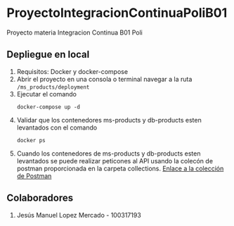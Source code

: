 # ProyectoIntegracionContinuaPoliB01
Proyecto materia Integracion Continua B01 Poli

## Depliegue en local

1. Requisitos: Docker y docker-compose 
2. Abrir el proyecto en una consola o terminal navegar a la ruta ```/ms_products/deployment```
3. Ejecutar el comando
   ```
   docker-compose up -d 
   ```
4. Validar que los contenedores ms-products y db-products esten levantados con el comando 
   ```
   docker ps 
   ```
5. Cuando los contenedores de ms-products y db-products esten levantados se puede realizar peticones al API usando la colecón de postman proporcionada en la carpeta collections. [Enlace a la colección de Postman](./collections/MS_Products_IC.postman_collection) 


<!-- Se agregan los participantes del proyecto -->
## Colaboradores

1. Jesús Manuel Lopez Mercado - 100317193